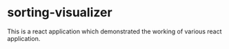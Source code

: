 # sorting-visualizer
 This is a react application which demonstrated the working of various react application.
